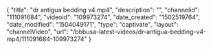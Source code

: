 {
    "title": "dr antigua bedding v4.mp4",
    "description": "",
    "channelid": "111091684",
    "videoid": "109973274",
    "date_created": "1502519764",
    "date_modified": "1504049171",
    "type": "captivate",
    "layout": "channelVideo",
    "url": "\/bbbusa-latest-videos\/dr-antigua-bedding-v4-mp4\/111091684-109973274"
}